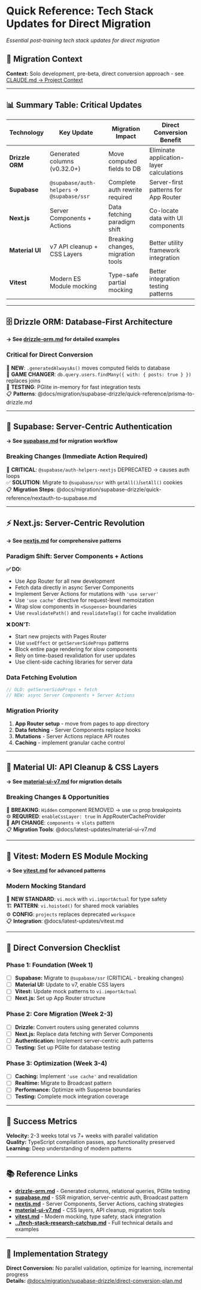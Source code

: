 # Quick Reference: Tech Stack Updates for Direct Migration

_Essential post-training tech stack updates for direct migration_

## 🎯 Migration Context

**Context:** Solo development, pre-beta, direct conversion approach - see [CLAUDE.md → Project Context](../../CLAUDE.md#project-context--development-phase)

---

## 📊 Summary Table: Critical Updates

| Technology      | Key Update                                 | Migration Impact                  | Direct Conversion Benefit                |
| --------------- | ------------------------------------------ | --------------------------------- | ---------------------------------------- |
| **Drizzle ORM** | Generated columns (v0.32.0+)               | Move computed fields to DB        | Eliminate application-layer calculations |
| **Supabase**    | `@supabase/auth-helpers` → `@supabase/ssr` | Complete auth rewrite required    | Server-first patterns for App Router     |
| **Next.js**     | Server Components + Actions                | Data fetching paradigm shift      | Co-locate data with UI components        |
| **Material UI** | v7 API cleanup + CSS Layers                | Breaking changes, migration tools | Better utility framework integration     |
| **Vitest**      | Modern ES Module mocking                   | Type-safe partial mocking         | Better integration testing patterns      |

---

## 🗄️ Drizzle ORM: Database-First Architecture

**→ See [drizzle-orm.md](./drizzle-orm.md) for detailed examples**

### **Critical for Direct Conversion**

🚀 **NEW**: `.generatedAlwaysAs()` moves computed fields to database  
🔗 **GAME CHANGER**: `db.query.users.findMany({ with: { posts: true } })` replaces joins  
🧪 **TESTING**: PGlite in-memory for fast integration tests  
📋 **Patterns**: @docs/migration/supabase-drizzle/quick-reference/prisma-to-drizzle.md

---

## 🔐 Supabase: Server-Centric Authentication

**→ See [supabase.md](./supabase.md) for migration workflow**

### **Breaking Changes (Immediate Action Required)**

🚨 **CRITICAL**: `@supabase/auth-helpers-nextjs` DEPRECATED → causes auth loops  
✅ **SOLUTION**: Migrate to `@supabase/ssr` with `getAll()`/`setAll()` cookies  
📋 **Migration Steps**: @docs/migration/supabase-drizzle/quick-reference/nextauth-to-supabase.md

---

## ⚡ Next.js: Server-Centric Revolution

**→ See [nextjs.md](./nextjs.md) for comprehensive patterns**

### **Paradigm Shift: Server Components + Actions**

**✅ DO:**

- Use App Router for all new development
- Fetch data directly in async Server Components
- Implement Server Actions for mutations with `'use server'`
- Use `'use cache'` directive for request-level memoization
- Wrap slow components in `<Suspense>` boundaries
- Use `revalidatePath()` and `revalidateTag()` for cache invalidation

**❌ DON'T:**

- Start new projects with Pages Router
- Use `useEffect` or `getServerSideProps` patterns
- Block entire page rendering for slow components
- Rely on time-based revalidation for user updates
- Use client-side caching libraries for server data

### **Data Fetching Evolution**

```typescript
// OLD: getServerSideProps + fetch
// NEW: async Server Components + Server Actions
```

### **Migration Priority**

1. **App Router setup** - move from pages to app directory
2. **Data fetching** - Server Components replace hooks
3. **Mutations** - Server Actions replace API routes
4. **Caching** - implement granular cache control

---

## 🎨 Material UI: API Cleanup & CSS Layers

**→ See [material-ui-v7.md](./material-ui-v7.md) for migration details**

### **Breaking Changes & Opportunities**

🚨 **BREAKING**: `Hidden` component REMOVED → use `sx` prop breakpoints  
⚙️ **REQUIRED**: `enableCssLayer: true` in AppRouterCacheProvider  
🔄 **API CHANGE**: `components` → `slots` pattern  
📋 **Migration Tools**: @docs/latest-updates/material-ui-v7.md

---

## 🧪 Vitest: Modern ES Module Mocking

**→ See [vitest.md](./vitest.md) for advanced patterns**

### **Modern Mocking Standard**

🔧 **NEW STANDARD**: `vi.mock` with `vi.importActual` for type safety  
🏗️ **PATTERN**: `vi.hoisted()` for shared mock variables  
⚙️ **CONFIG**: `projects` replaces deprecated `workspace`  
📋 **Integration**: @docs/latest-updates/vitest.md

---

## 🚀 Direct Conversion Checklist

### **Phase 1: Foundation (Week 1)**

- [ ] **Supabase:** Migrate to `@supabase/ssr` (CRITICAL - breaking changes)
- [ ] **Material UI:** Update to v7, enable CSS layers
- [ ] **Vitest:** Update mock patterns to `vi.importActual`
- [ ] **Next.js:** Set up App Router structure

### **Phase 2: Core Migration (Week 2-3)**

- [ ] **Drizzle:** Convert routers using generated columns
- [ ] **Next.js:** Replace data fetching with Server Components
- [ ] **Authentication:** Implement server-centric auth patterns
- [ ] **Testing:** Set up PGlite for database testing

### **Phase 3: Optimization (Week 3-4)**

- [ ] **Caching:** Implement `'use cache'` and revalidation
- [ ] **Realtime:** Migrate to Broadcast pattern
- [ ] **Performance:** Optimize with Suspense boundaries
- [ ] **Testing:** Complete mock integration coverage

---

## 🎯 Success Metrics

**Velocity:** 2-3 weeks total vs 7+ weeks with parallel validation  
**Quality:** TypeScript compilation passes, app functionality preserved  
**Learning:** Deep understanding of modern patterns

---

## 📚 Reference Links

- **[drizzle-orm.md](./drizzle-orm.md)** - Generated columns, relational queries, PGlite testing
- **[supabase.md](./supabase.md)** - SSR migration, server-centric auth, Broadcast pattern
- **[nextjs.md](./nextjs.md)** - Server Components, Server Actions, caching strategies
- **[material-ui-v7.md](./material-ui-v7.md)** - CSS layers, API cleanup, migration tools
- **[vitest.md](./vitest.md)** - Modern mocking, type safety, stack integration
- **[../tech-stack-research-catchup.md](../tech-stack-research-catchup.md)** - Full technical details and examples

---

## 🔄 Implementation Strategy

**Direct Conversion:** No parallel validation, optimize for learning, incremental progress  
**Details:** [@docs/migration/supabase-drizzle/direct-conversion-plan.md](../migration/supabase-drizzle/direct-conversion-plan.md)
